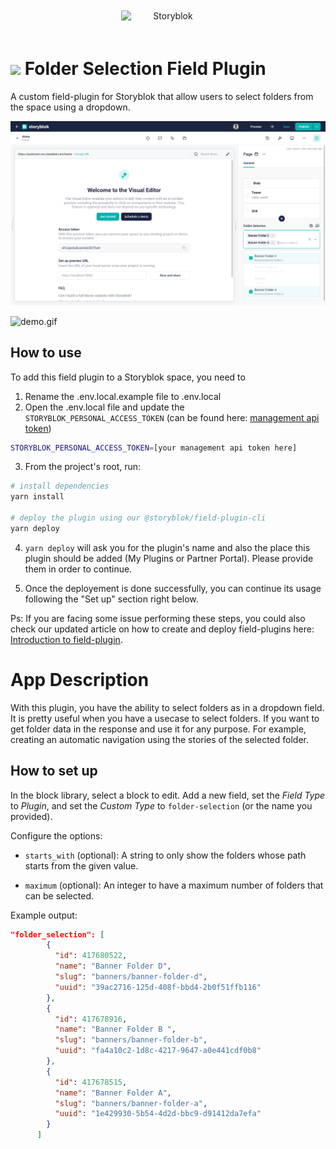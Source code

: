 <p style="text-align: center">
  <a href="https://www.storyblok.com/" rel="noopener">
 <img width=150px src="https://a.storyblok.com/f/51376/3856x824/fea44d52a9/colored-full.png" alt="Storyblok" style="display:inline-block;margin:20px;"></a>
</p>

<h1>
<img src="assets/icon.svg" height="26px">
Folder Selection Field Plugin
</h1>

A custom field-plugin for Storyblok that allow users to select folders from the space using a dropdown.

![screenshot.gif](docs/screenshot.png)

![demo.gif](docs/demo.gif)

## How to use

To add this field plugin to a Storyblok space, you need to

1. Rename the .env.local.example file to .env.local
2. Open the .env.local file and update the `STORYBLOK_PERSONAL_ACCESS_TOKEN` (can be found here: [management api token](https://app.storyblok.com/#/me/account?tab=token))

```bash
STORYBLOK_PERSONAL_ACCESS_TOKEN=[your management api token here]
```

3. From the project's root, run:

```bash
# install dependencies
yarn install

# deploy the plugin using our @storyblok/field-plugin-cli
yarn deploy
```

4. `yarn deploy` will ask you for the plugin's name and also the place this plugin should be added (My Plugins or Partner Portal). Please provide them in order to continue.

5. Once the deployement is done successfully, you can continue its usage following the "Set up" section right below.

Ps: If you are facing some issue performing these steps, you could also check our updated article on how to create and deploy field-plugins here: [Introduction to field-plugin](https://www.storyblok.com/docs/plugins/introduction).

# App Description

With this plugin, you have the ability to select folders as in a dropdown field. It is pretty useful when you have a usecase to select folders. If you want to get folder data in the response and use it for any purpose. For example, creating an automatic navigation using the stories of the selected folder.

## How to set up

In the block library, select a block to edit. Add a new field, set the _Field Type_ to _Plugin_, and set the _Custom
Type_ to `folder-selection` (or the name you provided).

Configure the options:

- `starts_with` (optional): A string to only show the folders whose path starts from the given value.

- `maximum` (optional): An integer to have a maximum number of folders that can be selected.

Example output:

```json
"folder_selection": [
        {
          "id": 417680522,
          "name": "Banner Folder D",
          "slug": "banners/banner-folder-d",
          "uuid": "39ac2716-125d-408f-bbd4-2b0f51ffb116"
        },
        {
          "id": 417678916,
          "name": "Banner Folder B ",
          "slug": "banners/banner-folder-b",
          "uuid": "fa4a10c2-1d8c-4217-9647-a0e441cdf0b8"
        },
        {
          "id": 417678515,
          "name": "Banner Folder A",
          "slug": "banners/banner-folder-a",
          "uuid": "1e429930-5b54-4d2d-bbc9-d91412da7efa"
        }
      ]
```
